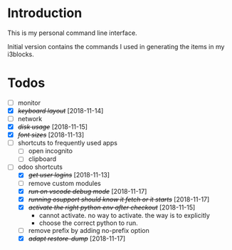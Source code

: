 # Introduction

This is my personal command line interface.

Initial version contains the commands I used in generating the items in my
i3blocks.

# Todos

* [ ] monitor
* [X] ~~*keyboard layout*~~ [2018-11-14]
* [ ] network
* [X] ~~*disk usage*~~ [2018-11-15]
* [X] ~~*font sizes*~~ [2018-11-13]
* [ ] shortcuts to frequently used apps
    * [ ] open incognito
    * [ ] clipboard
* [ ] odoo shortcuts
    * [X] ~~*get user logins*~~ [2018-11-13]
    * [ ] remove custom modules
    * [X] ~~*run on vscode debug mode*~~ [2018-11-17]
    * [X] ~~*running osupport should know it fetch or it starts*~~ [2018-11-17]
    * [X] ~~*activate the right python env after checkout*~~ [2018-11-15]
        - cannot activate. no way to activate. the way is to explicitly
        - choose the correct python to run.
    * [ ] remove prefix by adding no-prefix option
    * [X] ~~*adapt restore-dump*~~ [2018-11-17]